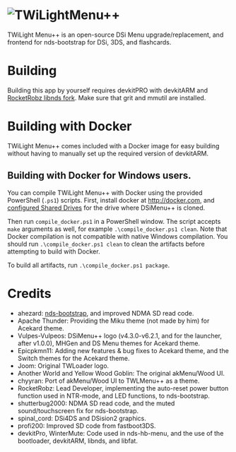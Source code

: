 # ![TWiLightMenu++](https://github.com/RocketRobz/TWiLightMenu/blob/master/logo.png)
TWiLight Menu++ is an open-source DSi Menu upgrade/replacement, and frontend for nds-bootstrap for DSi, 3DS, and flashcards.

# Building

Building this app by yourself requires devkitPRO with devkitARM and [RocketRobz libnds fork](https://github.com/RocketRobz/libnds). Make sure that grit and mmutil are installed.

# Building with Docker

TWiLight Menu++ comes included with a Docker image for easy building without having to manually set up the required version of devkitARM.

## Building with Docker for Windows users.

You can compile TWiLight Menu++ with Docker using the provided PowerShell (`.ps1`) scripts. First, install docker at http://docker.com, and [configured Shared Drives](https://blogs.msdn.microsoft.com/stevelasker/2016/06/14/configuring-docker-for-windows-volumes/) for the drive where DSiMenu++ is cloned. 

Then run `compile_docker.ps1` in a PowerShell window. The script accepts `make` arguments as well, for example `.\compile_docker.ps1 clean`. Note that Docker compilation is not compatible with native Windows compilation. You should run `.\compile_docker.ps1 clean` to clean the artifacts before attempting to build with Docker.

To build all artifacts, run `.\compile_docker.ps1 package`.

# Credits

- ahezard: [nds-bootstrap](https://github.com/ahezard/nds-bootstrap), and improved NDMA SD read code.
- Apache Thunder: Providing the Miku theme (not made by him) for Acekard theme.
- Vulpes-Vulpeos: DSiMenu++ logo (v4.3.0-v6.2.1, and for the launcher, after v1.0.0), MHGen and DS Menu themes for Acekard theme.
- Epicpkmn11: Adding new features & bug fixes to Acekard theme, and the Switch themes for the Acekard theme.
- Joom: Original TWLoader logo.
- Another World and Yellow Wood Goblin: The original akMenu/Wood UI.
- chyyran: Port of akMenu/Wood UI to TWLMenu++ as a theme.
- RocketRobz: Lead Developer, implementing the auto-reset power button function used in NTR-mode, and LED functions, to nds-bootstrap.
- shutterbug2000: NDMA SD read code, and the muted sound/touchscreen fix for nds-bootstrap.
- spinal_cord: DSi4DS and DSision2 graphics.
- profi200: Improved SD code from fastboot3DS.
- devkitPro, WinterMute: Code used in nds-hb-menu, and the use of the bootloader, devkitARM, libnds, and libfat.

